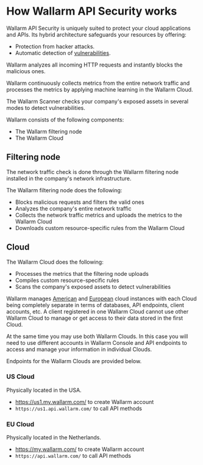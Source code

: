 # How Wallarm API Security works

Wallarm API Security is uniquely suited to protect your cloud applications and APIs. Its hybrid architecture safeguards your resources by offering:

* Protection from hacker attacks.
* Automatic detection of [vulnerabilities](../glossary-en.md#vulnerability).

Wallarm analyzes all incoming HTTP requests and instantly blocks the malicious ones.

Wallarm continuously collects metrics from the entire network traffic and processes the metrics by applying machine learning in the Wallarm Cloud.

The Wallarm Scanner checks your company's exposed assets in several modes to detect vulnerabilities.

Wallarm consists of the following components:

* The Wallarm filtering node
* The Wallarm Cloud

## Filtering node

The network traffic check is done through the Wallarm filtering node installed in the company's network infrastructure.

The Wallarm filtering node does the following:

* Blocks malicious requests and filters the valid ones
* Analyzes the company's entire network traffic
* Collects the network traffic metrics and uploads the metrics to the Wallarm Cloud
* Downloads custom resource-specific rules from the Wallarm Cloud

## Cloud

The Wallarm Cloud does the following:

* Processes the metrics that the filtering node uploads
* Compiles custom resource-specific rules
* Scans the company's exposed assets to detect vulnerabilities

Wallarm manages [American](#us-cloud) and [European](#eu-cloud) cloud instances with each Cloud being completely separate in terms of databases, API endpoints, client accounts, etc. A client registered in one Wallarm Cloud cannot use other Wallarm Cloud to manage or get access to their data stored in the first Cloud.

At the same time you may use both Wallarm Clouds. In this case you will need to use different accounts in Wallarm Console and API endpoints to access and manage your information in individual Clouds.

Endpoints for the Wallarm Clouds are provided below.

### US Cloud

Physically located in the USA.

* https://us1.my.wallarm.com/ to create Wallarm account
* `https://us1.api.wallarm.com/` to call API methods

### EU Cloud

Physically located in the Netherlands.

* https://my.wallarm.com/ to create Wallarm account
* `https://api.wallarm.com/` to call API methods
